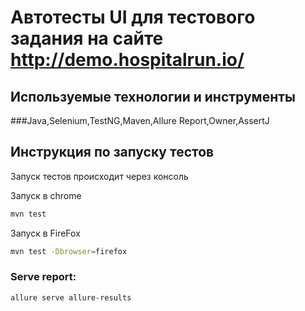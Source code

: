 # Автотесты UI для тестового задания на сайте http://demo.hospitalrun.io/

## Используемые технологии и инструменты
###Java,Selenium,TestNG,Maven,Allure Report,Owner,AssertJ

## Инструкция по запуску тестов

Запуск тестов происходит через консоль

Запуск в chrome

```bash
mvn test
```
Запуск в FireFox

```bash
mvn test -Dbrowser=firefox
```

### Serve report:

```bash
allure serve allure-results
```